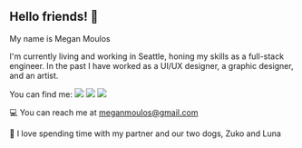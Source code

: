 ## Hello friends! :wave:
My name is Megan Moulos 

I'm currently living and working in Seattle, honing my skills as a full-stack engineer. In the past I have worked as a UI/UX designer, a graphic designer, and an artist. 

You can find me:
[<img src="https://img.shields.io/badge/linkedin-%230077B5.svg?style=for-the-badge&logo=linkedin&logoColor=white">](https://www.linkedin.com/in/megan-moulos-69706334/) [<img src="https://img.shields.io/badge/Gmail-D14836?style=for-the-badge&logo=gmail&logoColor=white">](mailto:meganmoulos@gmail.com) [<img src="https://img.shields.io/badge/meganmoulos-%239146FF.svg?style=for-the-badge&logo=Twitch&logoColor=white">](https://www.twitch.tv/meganmoulos)

:computer: You can reach me at meganmoulos@gmail.com

:feet: I love spending time with my partner and our two dogs, Zuko and Luna
